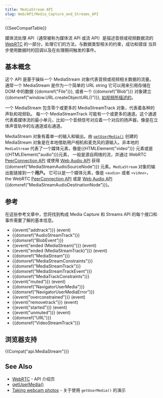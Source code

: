 ```yaml
---
title: MediaStream API
slug: Web/API/Media_Capture_and_Streams_API
---
```

{{SeeCompatTable}}

媒体流处理 API（通常被称为媒体流 API 或流 API）是描述音频或视频数据流的 [WebRTC](/zh-CN/docs/WebRTC) 的一部分，处理它们的方法，与数据类型相关的约束，成功和错误 当异步使用数据时的回调以及在处理期间触发的事件。

## 基本概念

这个 API 是基于操纵一个 MediaStream 对象代表音频或视频相关数据的流量。 通常一个 MediaStream 是作为一个简单的 URL string 它可以用来引用存储在 DOM 中的数据 {{domxref("File")}}, 或者一个 {{domxref("Blob")}} 对象建立 {{domxref("window.URL.createObjectURL()")}}, [如视频所描述的](/zh-CN/docs/WebRTC/taking_webcam_photos#Get_the_video)。

一个 MediaStream 包含零个或更多的 MediaStreamTrack 对象，代表着各种的声轨和视频轨。 每一个 MediaStreamTrack 可能有一个或更多的通道。这个通道代表着媒体流的最小单元，比如一个音频信号对应着一个对应的扬声器，像是在立体声音轨中的左通道或右通道。

MediaStream 对象有着单一的输入和输出。由 [`getUserMedia()`](/zh-CN/docs/Web/API/MediaDevices/getUserMedia) 创建的 MediaStream 对象是在本地借助用户相机和麦克风的源输入。非本地的 `MediaStream` 代表了一个媒体元素，像是{{HTMLElement("video")}} 元素或是 {{HTMLElement("audio")}}元素， 一般是源自网络的流，并通过 WebRTC [PeerConnection API](/zh-CN/docs/WebRTC/PeerConnection_API) 或使用 [Web Audio API](/zh-CN/docs/Web_Audio_API) 获得{{domxref("MediaStreamAudioSourceNode")}} 元素。`MediaStream` 对象的输出能链接到一个**用户。** 它可以是一个媒体元素，像是 `<audio>` 或者 `<video>`， the WebRTC [PeerConnection API](/zh-CN/docs/WebRTC/PeerConnection_API) 或是 [Web Audio API](/zh-CN/docs/Web_Audio_API) {{domxref("MediaStreamAudioDestinationNode")}}。

## 参考

在这些参考文章中，您将找到构成 Media Capture 和 Streams API 的每个接口和事件需要了解的基本信息。

- {{event("addtrack")}} (event)
- {{domxref("AudioStreamTrack")}}
- {{domxref("BlobEvent")}}
- {{event("ended (MediaStream)")}} (event)
- {{event("ended (MediaStreamTrack)")}} (event)
- {{domxref("MediaStream")}}
- {{domxref("MediaStreamConstraints")}}
- {{domxref("MediaStreamTrack")}}
- {{domxref("MediaStreamTrackEvent")}}
- {{domxref("MediaTrackConstraints")}}
- {{event("muted")}} (event)
- {{domxref("NavigatorUserMedia")}}
- {{domxref("NavigatorUserMediaError")}}
- {{event("overconstrained")}} (event)
- {{event("removetrack")}} (event)
- {{event("started")}} (event)
- {{event("unmuted")}} (event)
- {{domxref("URL")}}
- {{domxref("VideoStreamTrack")}}

## 浏览器支持

{{Compat("api.MediaStream")}}

## See Also

- [WebRTC](/zh-CN/docs/WebRTC) - API 介绍页
- [getUserMedia()](/zh-CN/docs/Web/API/MediaDevices/getUserMedia)
- [Taking webcam photos](/zh-CN/docs/WebRTC/taking_webcam_photos) - 关于使用 `getUserMedia()` 的演示
